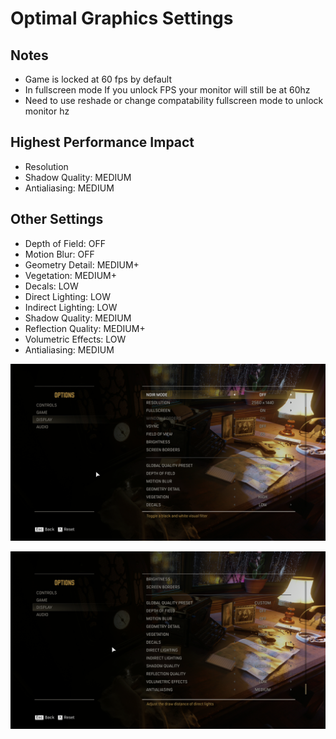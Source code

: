 # Optimal Graphics Settings

## Notes
- Game is locked at 60 fps by default
- In fullscreen mode If you unlock FPS your monitor will still be at 60hz
- Need to use reshade or change compatability fullscreen mode to unlock monitor hz

## Highest Performance Impact
- Resolution
- Shadow Quality: MEDIUM
- Antialiasing: MEDIUM

## Other Settings
- Depth of Field: OFF
- Motion Blur: OFF
- Geometry Detail: MEDIUM+
- Vegetation: MEDIUM+
- Decals: LOW
- Direct Lighting: LOW
- Indirect Lighting: LOW
- Shadow Quality: MEDIUM
- Reflection Quality: MEDIUM+
- Volumetric Effects: LOW
- Antialiasing: MEDIUM

![image1](display_01.png)

![image2](display_02.png)